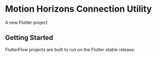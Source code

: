 # Motion Horizons Connection Utility

A new Flutter project.

## Getting Started

FlutterFlow projects are built to run on the Flutter _stable_ release.
